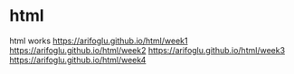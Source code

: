 # html
html works
 https://arifoglu.github.io/html/week1
  https://arifoglu.github.io/html/week2
   https://arifoglu.github.io/html/week3
    https://arifoglu.github.io/html/week4
